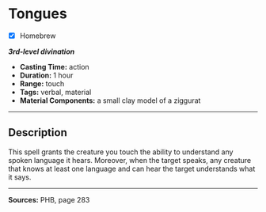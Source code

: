 # Tongues
- [x] Homebrew

***3rd-level divination***
- **Casting Time:** action
- **Duration:** 1 hour
- **Range:** touch
- **Tags:** verbal, material
- **Material Components:** a small clay model of a ziggurat

---

## Description
This spell grants the creature you touch the ability to understand any spoken language it hears.
Moreover, when the target speaks, any creature that knows at least one language and can hear the target understands what it says.

---

**Sources:** PHB, page 283
